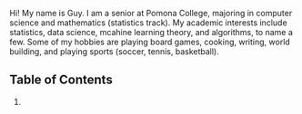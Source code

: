 Hi! My name is Guy. I am a senior at Pomona College, majoring in computer science and mathematics (statistics track). My academic interests include statistics, data science, mcahine learning theory, and algorithms, to name a few. Some of my hobbies are playing board games, cooking, writing, world building, and playing sports (soccer, tennis, basketball).

## Table of Contents

1. 
